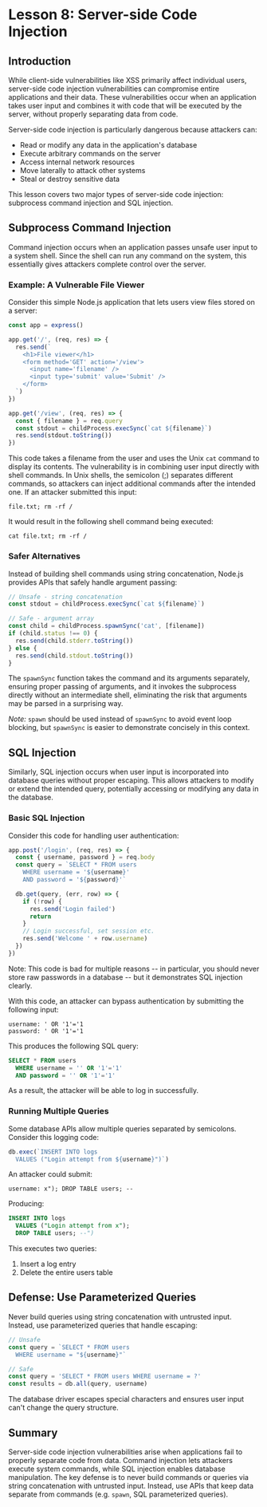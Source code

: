 # Lesson 8: Server-side Code Injection

## Introduction

While client-side vulnerabilities like XSS primarily affect individual users, server-side code injection vulnerabilities can compromise entire applications and their data. These vulnerabilities occur when an application takes user input and combines it with code that will be executed by the server, without properly separating data from code.

Server-side code injection is particularly dangerous because attackers can:
- Read or modify any data in the application's database
- Execute arbitrary commands on the server
- Access internal network resources
- Move laterally to attack other systems
- Steal or destroy sensitive data

This lesson covers two major types of server-side code injection: subprocess command injection and SQL injection.

## Subprocess Command Injection

Command injection occurs when an application passes unsafe user input to a system shell. Since the shell can run any command on the system, this essentially gives attackers complete control over the server.

### Example: A Vulnerable File Viewer

Consider this simple Node.js application that lets users view files stored on a server:

```javascript
const app = express()

app.get('/', (req, res) => {
  res.send(`
    <h1>File viewer</h1>
    <form method='GET' action='/view'>
      <input name='filename' />
      <input type='submit' value='Submit' />
    </form>
  `)
})

app.get('/view', (req, res) => {
  const { filename } = req.query
  const stdout = childProcess.execSync(`cat ${filename}`)
  res.send(stdout.toString())
})
```

This code takes a filename from the user and uses the Unix `cat` command to display its contents. The vulnerability is in combining user input directly with shell commands. In Unix shells, the semicolon (;) separates different commands, so attackers can inject additional commands after the intended one. If an attacker submitted this input:

```
file.txt; rm -rf /
```

It would result in the following shell command being executed:

```
cat file.txt; rm -rf /
```

### Safer Alternatives

Instead of building shell commands using string concatenation, Node.js provides APIs that safely handle argument passing:

```javascript
// Unsafe - string concatenation
const stdout = childProcess.execSync(`cat ${filename}`)

// Safe - argument array
const child = childProcess.spawnSync('cat', [filename])
if (child.status !== 0) {
  res.send(child.stderr.toString())
} else {
  res.send(child.stdout.toString())
}
```

The `spawnSync` function takes the command and its arguments separately, ensuring proper passing of arguments, and it invokes the subprocess directly without an intermediate shell, eliminating the risk that arguments may be parsed in a surprising way.

*Note:* `spawn` should be used instead of `spawnSync` to avoid event loop blocking, but `spawnSync` is easier to demonstrate concisely in this context.

## SQL Injection

Similarly, SQL injection occurs when user input is incorporated into database queries without proper escaping. This allows attackers to modify or extend the intended query, potentially accessing or modifying any data in the database.

### Basic SQL Injection

Consider this code for handling user authentication:

```javascript
app.post('/login', (req, res) => {
  const { username, password } = req.body
  const query = `SELECT * FROM users
    WHERE username = '${username}'
    AND password = '${password}'`

  db.get(query, (err, row) => {
    if (!row) {
      res.send('Login failed')
      return
    }
    // Login successful, set session etc.
    res.send('Welcome ' + row.username)
  })
})
```

Note: This code is bad for multiple reasons -- in particular, you should never store raw passwords in a database -- but it demonstrates SQL injection clearly.

With this code, an attacker can bypass authentication by submitting the following input:

```
username: ' OR '1'='1
password: ' OR '1'='1
```

This produces the following SQL query:

```sql
SELECT * FROM users
  WHERE username = '' OR '1'='1'
  AND password = '' OR '1'='1'
```

As a result, the attacker will be able to log in successfully.

### Running Multiple Queries

Some database APIs allow multiple queries separated by semicolons. Consider this logging code:

```javascript
db.exec(`INSERT INTO logs
  VALUES ("Login attempt from ${username}")`)
```

An attacker could submit:
```
username: x"); DROP TABLE users; --
```

Producing:
```sql
INSERT INTO logs
  VALUES ("Login attempt from x");
  DROP TABLE users; --")
```

This executes two queries:
1. Insert a log entry
2. Delete the entire users table

## Defense: Use Parameterized Queries

Never build queries using string concatenation with untrusted input. Instead, use parameterized queries that handle escaping:

```javascript
// Unsafe
const query = `SELECT * FROM users
  WHERE username = "${username}"`

// Safe
const query = 'SELECT * FROM users WHERE username = ?'
const results = db.all(query, username)
```

The database driver escapes special characters and ensures user input can't change the query structure.

## Summary

Server-side code injection vulnerabilities arise when applications fail to properly separate code from data. Command injection lets attackers execute system commands, while SQL injection enables database manipulation. The key defense is to never build commands or queries via string concatenation with untrusted input. Instead, use APIs that keep data separate from commands (e.g. `spawn`, SQL parameterized queries).
